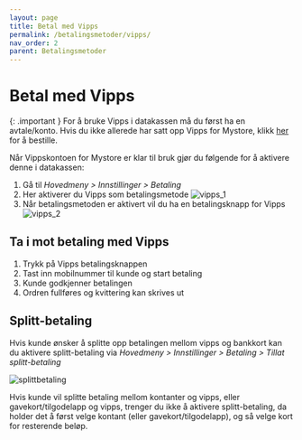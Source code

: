 ```yaml
---
layout: page
title: Betal med Vipps
permalink: /betalingsmetoder/vipps/
nav_order: 2
parent: Betalingsmetoder
---
```


# Betal med Vipps

{: .important }
For å bruke Vipps i datakassen må du først ha en avtale/konto. Hvis du ikke allerede har satt opp Vipps for Mystore, klikk [her](https://apps.mystore.no/products/vipps) for å bestille.

Når Vippskontoen for Mystore er klar til bruk gjør du følgende for å aktivere denne i datakassen:
1. Gå til _Hovedmeny > Innstillinger > Betaling_
2. Her aktiverer du Vipps som betalingsmetode
![vipps_1](/pos-doc/assets/images/vipps_1.jpg) <br>
3. Når betalingsmetoden er aktivert vil du ha en betalingsknapp for Vipps
![vipps_2](/pos-doc/assets/images/vipps_2.jpg)

## Ta i mot betaling med Vipps
1. Trykk på Vipps betalingsknappen
2. Tast inn mobilnummer til kunde og start betaling
3. Kunde godkjenner betalingen
4. Ordren fullføres og kvittering kan skrives ut

## Splitt-betaling

Hvis kunde ønsker å splitte opp betalingen mellom vipps og bankkort kan du aktivere splitt-betaling via _Hovedmeny > Innstillinger > Betaling > Tillat splitt-betaling_

![splittbetaling](/pos-doc/assets/images/splitt_betaling.jpg)

Hvis kunde vil splitte betaling mellom kontanter og vipps, eller gavekort/tilgodelapp og vipps, trenger du ikke å aktivere splitt-betaling, da holder det å først velge kontant (eller gavekort/tilgodelapp), og så velge kort for resterende beløp.
